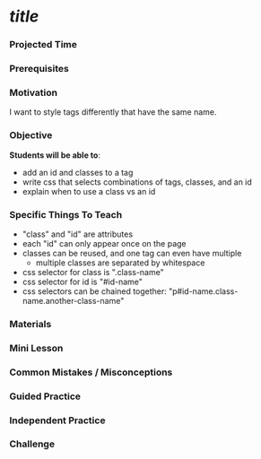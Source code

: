 # ___title___

### Projected Time


### Prerequisites


### Motivation
I want to style tags differently that have the same name.


### Objective
**Students will be able to**:
- add an id and classes to a tag
- write css that selects combinations of tags, classes, and an id
- explain when to use a class vs an id

### Specific Things To Teach
- "class" and "id" are attributes
- each "id" can only appear once on the page
- classes can be reused, and one tag can even have multiple
  - multiple classes are separated by whitespace
- css selector for class is ".class-name"
- css selector for id is "#id-name"
- css selectors can be chained together: "p#id-name.class-name.another-class-name"


### Materials


### Mini Lesson


### Common Mistakes / Misconceptions


### Guided Practice


### Independent Practice


### Challenge
